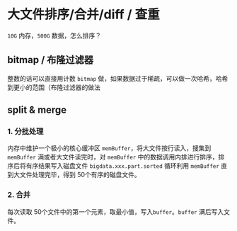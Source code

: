 # 大文件排序/合并/diff / 查重
`10G` 内存，`500G` 数据，怎么排序？



## bitmap / 布隆过滤器

整数的话可以直接用计数 `bitmap` 做，如果数据过于稀疏，可以做一次哈希，哈希到更小的范围（布隆过滤器的做法



## split & merge

### 1. 分批处理
内存中维护一个极小的核心缓冲区 `memBuffer`，将大文件按行读入，搜集到 `memBuffer` 满或者大文件读完时，对 `memBuffer` 中的数据调用内排进行排序，排序后将有序结果写入磁盘文件 `bigdata.xxx.part.sorted`
循环利用 `memBuffer` 直到大文件处理完毕，得到 50个有序的磁盘文件。



### 2. 合并

每次读取 50个文件中的第一个元素，取最小值，写入`buffer`。`buffer` 满后写入文件。

